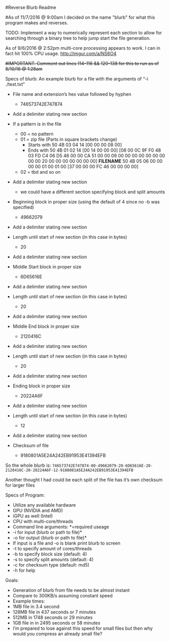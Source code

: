 #Reverse Blurb Readme

#As of 11/7/2016 @ 9:00am I decided on the name "blurb" for what this program makes and reverses. 

TODO: Implement a way to numerically represent each section to allow for searching through a binary tree to help jump start the file generation. 

As of 9/6/2016 @ 2:52pm multi-core processing appears to work. I can in fact hit 100% CPU usage.
http://imgur.com/a/NS6O4

~~#IMPORTANT: Comment out lines 114-116 && 120-138 for this to run as of 8/10/16 @ 1:28am~~

Specs of blurb:
An example blurb for a file with the arguments of “-i ./test.txt”
* File name and extension’s hex value followed by hyphen
   * 746573742E747874
* Add a delimiter stating new section
* If a pattern is in the file
   * 00 = no pattern
   * 01 = zip file (Parts in square brackets change)
      * Starts with 50 4B 03 04 14 [00 00 00 08 00]
      * Ends with  50 4B 01 02 14 [00 14 00 00 00] [08 00 0C 9F F0 48 03 FD C4 06 D5 46 00 00 CA 51 00 00 09 00 00 00 00 00 00 00 00 00 20 00 00 00 00 00 00 00] **FILENAME** 50 4B 05 06 00 00 00 00 01 00 01 00 [37 00 00 00 FC 46 00 00 00 00] 
   * 02 = tbd and so on
* Add a delimiter stating new section 
   * we could have a different section specifying block and split amounts
* Beginning block in proper size (using the default of 4 since no -b was specified)
   * 49662079
* Add a delimiter stating new section
* Length until start of new section (in this case in bytes)
   * 20
* Add a delimiter stating new section
* Middle Start block in proper size
   * 6D65616E
* Add a delimiter stating new section
* Length until start of new section (in this case in bytes)
   * 20
* Add a delimiter stating new section
* Middle End block in proper size
   * 2120416C
* Add a delimiter stating new section
* Length until start of new section (in this case in bytes)
   * 20
* Add a delimiter stating new section
* Ending block in proper size
   * 20224A6F
* Add a delimiter stating new section
* Length until start of new section (in this case in bytes)
   * 12
* Add a delimiter stating new section

* Checksum of file 
   * 9180801A5E24A242EB91953E41394EFB


So the whole blurb is:
`746573742E747874-00-49662079-20-6D65616E-20-2120416C-20-20224A6F-12-9180801A5E24A242EB91953E41394EFB`


Another thought I had could be each split of the file has it’s own checksum for larger files


Specs of Program:
   * Utilize any available hardware 
   * GPU (NVIDIA and AMD)
   * iGPU as well (Intel)
   * CPU with multi-core/threads
   * Command line arguments: *=required useage
   *  -i for input (blurb or path to file)*
   * -o for output (blurb or path to file)*
   * If input is a file and -o is blank print blurb to screen
   * -t to specify amount of cores/threads
   * -b to specify block size (default: 4)
   * -s to specify split amounts (default: 4)
   * -c for checksum type (default: md5)
   * -h for help


Goals:
   * Generation of blurb from file needs to be almost instant
   * Compare to 300KB/s assuming constant speed
   * Example times: 
   * 1MB file in 3.4 second
   * 128MB file in 437 seconds or 7 minutes
   * 512MB in 1748 seconds or 29 minutes
   * 1GB file in in 2495 seconds or 58 minutes
   * I’m prepared to lose against this speed for small files but then why would you compress an already small file?
